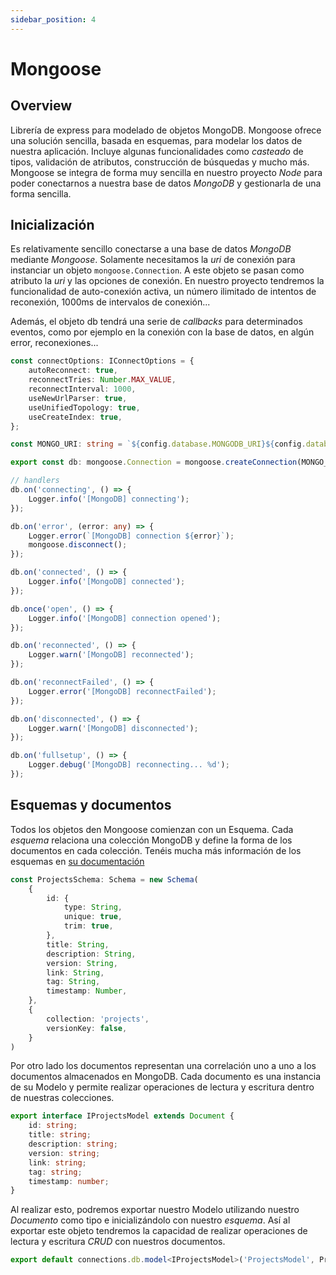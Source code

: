 ```yaml
---
sidebar_position: 4
---
```


# Mongoose

## Overview

Librería de express para modelado de objetos MongoDB. Mongoose ofrece una solución sencilla, basada en esquemas, para modelar los datos de nuestra aplicación. Incluye algunas funcionalidades como *casteado* de tipos, validación de atributos, construcción de búsquedas y mucho más. Mongoose se integra de forma muy sencilla en nuestro proyecto *Node* para poder conectarnos a nuestra base de datos *MongoDB* y gestionarla de una forma sencilla.

## Inicialización

Es relativamente sencillo conectarse a una base de datos *MongoDB* mediante *Mongoose*. Solamente necesitamos la *uri* de conexión para instanciar un objeto `mongoose.Connection`. A este objeto se pasan como atributo la *uri* y las opciones de conexión. En nuestro proyecto tendremos la funcionalidad de auto-conexión activa, un número ilimitado de intentos de reconexión, 1000ms de intervalos de conexión...

Además, el objeto db tendrá una serie de *callbacks* para determinados eventos, como por ejemplo en la conexión con la base de datos, en algún error, reconexiones...

```ts title="backend/src/config/connection/connection.ts"
const connectOptions: IConnectOptions = {
    autoReconnect: true,
    reconnectTries: Number.MAX_VALUE,
    reconnectInterval: 1000,
    useNewUrlParser: true,
    useUnifiedTopology: true,
    useCreateIndex: true,
};

const MONGO_URI: string = `${config.database.MONGODB_URI}${config.database.MONGODB_DB_MAIN}`;

export const db: mongoose.Connection = mongoose.createConnection(MONGO_URI, connectOptions);

// handlers
db.on('connecting', () => {
    Logger.info('[MongoDB] connecting');
});

db.on('error', (error: any) => {
    Logger.error(`[MongoDB] connection ${error}`);
    mongoose.disconnect();
});

db.on('connected', () => {
    Logger.info('[MongoDB] connected');
});

db.once('open', () => {
    Logger.info('[MongoDB] connection opened');
});

db.on('reconnected', () => {
    Logger.warn('[MongoDB] reconnected');
});

db.on('reconnectFailed', () => {
    Logger.error('[MongoDB] reconnectFailed');
});

db.on('disconnected', () => {
    Logger.warn('[MongoDB] disconnected');
});

db.on('fullsetup', () => {
    Logger.debug('[MongoDB] reconnecting... %d');
});
```

## Esquemas y documentos

Todos los objetos den Mongoose comienzan con un Esquema. Cada *esquema* relaciona una colección MongoDB y define la forma de los documentos en cada colección. Tenéis mucha más información de los esquemas en [su documentación](https://mongoosejs.com/docs/guide.html)

```ts title="backend/src/components/Projects/model.ts"
const ProjectsSchema: Schema = new Schema(
    {
        id: {
            type: String,
            unique: true,
            trim: true,
        },
        title: String,
        description: String,
        version: String,
        link: String,
        tag: String,
        timestamp: Number,
    },
    {
        collection: 'projects',
        versionKey: false,
    }
)
```

Por otro lado los documentos representan una correlación uno a uno a los documentos almacenados en MongoDB. Cada documento es una instancia de su Modelo y permite realizar operaciones de lectura y escritura dentro de nuestras colecciones.

```ts title="backend/src/components/Projects/model.ts"
export interface IProjectsModel extends Document {
    id: string;
    title: string;
    description: string;
    version: string;
    link: string;
    tag: string;
    timestamp: number;
}
```

Al realizar esto, podremos exportar nuestro Modelo utilizando nuestro *Documento* como tipo e inicializándolo con nuestro *esquema*. Así al exportar este objeto tendremos la capacidad de realizar operaciones de lectura y escritura *CRUD* con nuestros documentos.

```ts title="backend/src/components/Projects/model.ts"
export default connections.db.model<IProjectsModel>('ProjectsModel', ProjectsSchema);
```
